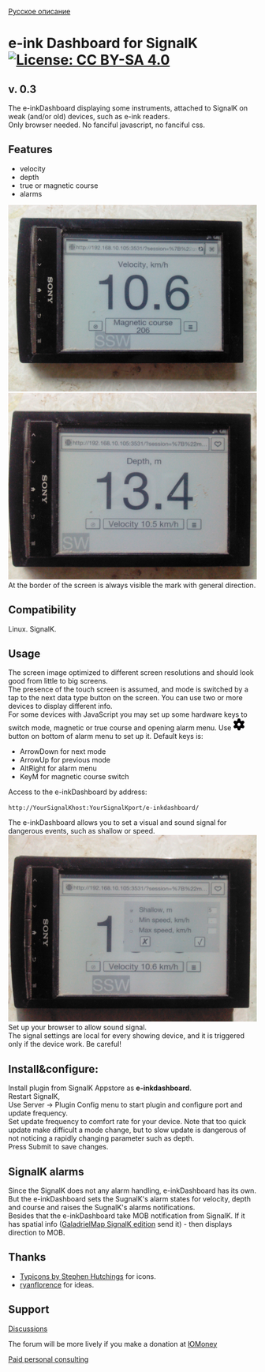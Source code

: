 [Русское описание](https://github.com/VladimirKalachikhin/e-inkDashboard/blob/master/README.ru-RU.md)  
# e-ink Dashboard for SignalK [![License: CC BY-SA 4.0](https://img.shields.io/badge/License-CC%20BY--SA%204.0-lightgrey.svg)](https://creativecommons.org/licenses/by-sa/4.0/)

## v. 0.3
The e-inkDashboard displaying some instruments, attached to SignalK on weak (and/or old) devices, such as e-ink readers.  
Only browser needed. No fanciful javascript, no fanciful css.  

## Features

* velocity
* depth
* true or magnetic course
* alarms

 ![Dashboard velocity](screenshots/db1.jpg)<br>
 ![Dashboard depth](screenshots/db2.jpg)<br>
At the border of the screen is always visible the mark with general direction.

## Compatibility
Linux. SignalK.

## Usage
The screen image optimized to different screen resolutions and should look good from little to big screens.  
The presence of the touch screen is assumed, and mode is switched by a tap to the next data type button on the screen.   You can use two or more devices to display different info.  
For some devices with JavaScript you may set up some hardware keys to switch mode, magnetic or true course and opening alarm menu. Use <img src="static/img/settings.png" alt="Settings button" width="24px"> button on bottom of alarm menu to set up it. Default keys is:

* ArrowDown for next mode
* ArrowUp for previous mode
* AltRight for alarm menu
* KeyM for magnetic course switch
 
Access to the e-inkDashboard by address:   

`http://YourSignalKhost:YourSignalKport/e-inkdashboard/`  

 The e-inkDashboard allows you to set a visual and sound signal for dangerous events, such as shallow or speed.
 ![Dashboard alarms](screenshots/db3.jpg)<br>
Set up your browser to allow sound signal.  
The signal settings are local for every showing device, and it is triggered only if the device work. Be careful!

## Install&configure:
Install plugin from SignalK Appstore as **e-inkdashboard**.  
Restart SignalK,  
Use Server -> Plugin Config menu to start plugin and configure port and update frequency.  
Set update frequency to comfort rate for your device. Note that too quick update make difficult a mode change, but to slow update is dangerous of not noticing a rapidly changing parameter such as depth.  
Press Submit to save changes.

## SignalK alarms
Since the SignalK does not any alarm handling, e-inkDashboard has its own. But the e-inkDashboard sets the SugnalK's alarm states for velocity, depth and course and raises the SugnalK's alarms notifications.  
Besides that the e-inkDashboard take MOB notification from SignalK. If it has spatial info ([GaladrielMap SignalK edition](https://github.com/VladimirKalachikhin/GaladrielMapSK) send it) - then displays direction to MOB.

## Thanks

* [Typicons by Stephen Hutchings](https://icon-icons.com/pack/Typicons/1144) for icons.
* [ryanflorence](https://gist.github.com/ryanflorence/701407) for ideas.

## Support

[Discussions](https://github.com/VladimirKalachikhin/Galadriel-map/discussions)

The forum will be more lively if you make a donation at [ЮMoney](https://sobe.ru/na/galadrielmap)

[Paid personal consulting](https://kwork.ru/it-support/20093939/galadrielmap-installation-configuration-and-usage-consulting)  

